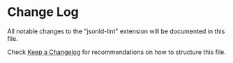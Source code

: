 # Change Log

All notable changes to the "jsonld-lint" extension will be documented in this file.

Check [Keep a Changelog](http://keepachangelog.com/) for recommendations on how to structure this file.
